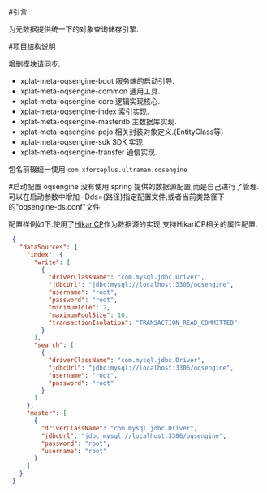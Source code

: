 #引言

为元数据提供统一下的对象查询储存引擎.

#项目结构说明

增删模块请同步.

* xplat-meta-oqsengine-boot 服务端的启动引导.
* xplat-meta-oqsengine-common 通用工具.
* xplat-meta-oqsengine-core 逻辑实现核心.
* xplat-meta-oqsengine-index 索引实现.
* xplat-meta-oqsengine-masterdb 主数据库实现.
* xplat-meta-oqsengine-pojo 相关封装对象定义.(EntityClass等)
* xplat-meta-oqsengine-sdk SDK 实现.
* xplat-meta-oqsengine-transfer 通信实现.

包名前辍统一使用 `com.xforceplus.ultraman.oqsengine`

#启动配置
oqsengine 没有使用 spring 提供的数据源配置,而是自己进行了管理.
可以在启动参数中增加 -Dds={路径}指定配置文件,或者当前类路径下的"oqsengine-ds.conf"文件.

配置样例如下.使用了[HikariCP](https://github.com/brettwooldridge/HikariCP)作为数据源的实现.支持HikariCP相关的属性配置.
```json
 {
   "dataSources": {
     "index": {
       "write": [
         {
           "driverClassName": "com.mysql.jdbc.Driver",
           "jdbcUrl": "jdbc:mysql://localhost:3306/oqsengine",
           "username": "root",
           "password": "root",
           "minimumIdle": 2,
           "maximumPoolSize": 10,
           "transactionIsolation": "TRANSACTION_READ_COMMITTED"
         }
       ],
       "search": [
         {
           "driverClassName": "com.mysql.jdbc.Driver",
           "jdbcUrl": "jdbc:mysql://localhost:3306/oqsengine",
           "username": "root",
           "password": "root"
         }
       ]
     },
     "master": [
       {
         "driverClassName": "com.mysql.jdbc.Driver",
         "jdbcUrl": "jdbc:mysql://localhost:3306/oqsengine",
         "password": "root",
         "username": "root"
       }
     ]
   }
 }
```
